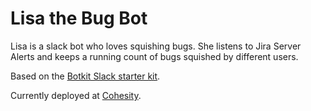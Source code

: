 # Lisa the Bug Bot

Lisa is a slack bot who loves squishing bugs. She listens to Jira Server Alerts and keeps a running count of bugs squished by different users.

Based on the [Botkit Slack starter kit](https://github.com/howdyai/botkit).

Currently deployed at [Cohesity](https://www.cohesity.com).
